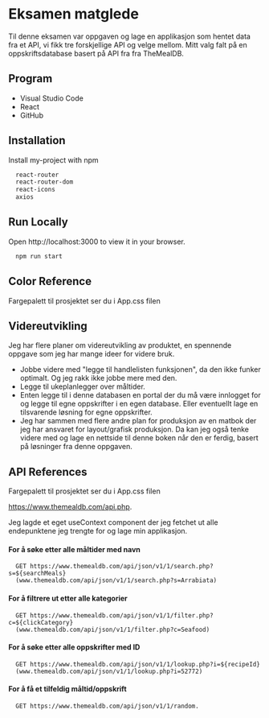 # Eksamen matglede

Til denne eksamen var oppgaven og lage en applikasjon som hentet data fra et API, vi fikk tre forskjellige API og velge mellom. Mitt valg falt på en oppskriftsdatabase basert på API fra fra TheMealDB.

## Program

- Visual Studio Code
- React
- GitHub

## Installation

Install my-project with npm

```bash
  react-router
  react-router-dom
  react-icons
  axios
```

## Run Locally

Open http://localhost:3000 to view it in your browser.

```bash
  npm run start
```

## Color Reference

Fargepalett til prosjektet ser du i App.css filen

## Videreutvikling

Jeg har flere planer om videreutvikling av produktet, en spennende oppgave som jeg har mange ideer for videre bruk.

- Jobbe videre med "legge til handlelisten funksjonen", da den ikke funker optimalt.
  Og jeg rakk ikke jobbe mere med den.
- Legge til ukeplanlegger over måltider.
- Enten legge til i denne databasen en portal der du må være innlogget for og legge til egne oppskrifter i en egen database.
  Eller eventuellt lage en tilsvarende løsning for egne oppskrifter.
- Jeg har sammen med flere andre plan for produksjon av en matbok der jeg har ansvaret for layout/grafisk produksjon. Da kan jeg også tenke videre med og lage en nettside til denne boken når den er ferdig, basert på løsninger fra denne oppgaven.

## API References

Fargepalett til prosjektet ser du i App.css filen

https://www.themealdb.com/api.php.

Jeg lagde et eget useContext component der jeg fetchet ut alle endepunktene jeg trengte for og lage min applikasjon.

#### For å søke etter alle måltider med navn

```http
  GET https://www.themealdb.com/api/json/v1/1/search.php?s=${searchMeals}
  (www.themealdb.com/api/json/v1/1/search.php?s=Arrabiata)
```

#### For å filtrere ut etter alle kategorier

```http
  GET https://www.themealdb.com/api/json/v1/1/filter.php?c=${clickCategory}
  (www.themealdb.com/api/json/v1/1/filter.php?c=Seafood)
```

#### For å søke etter alle oppskrifter med ID

```http
  GET https://www.themealdb.com/api/json/v1/1/lookup.php?i=${recipeId}
  (www.themealdb.com/api/json/v1/1/lookup.php?i=52772)
```

#### For å få et tilfeldig måltid/oppskrift

```http
  GET https://www.themealdb.com/api/json/v1/1/random.
```
